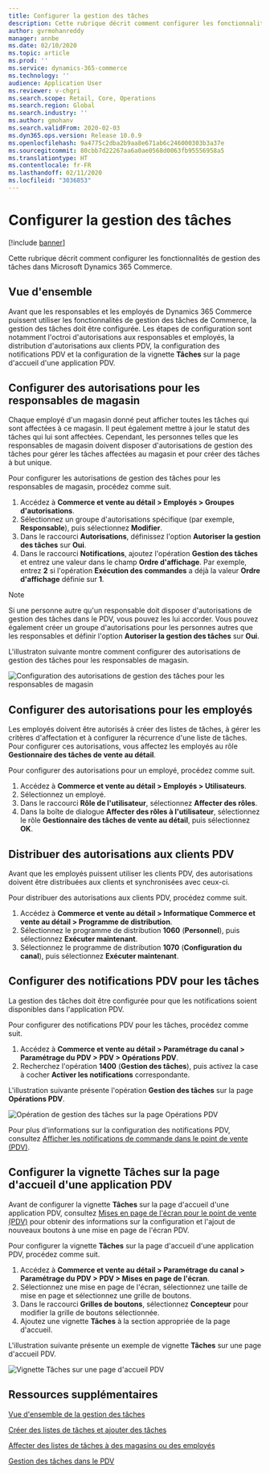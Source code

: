 ```yaml
---
title: Configurer la gestion des tâches
description: Cette rubrique décrit comment configurer les fonctionnalités de gestion des tâches dans Microsoft Dynamics 365 Commerce.
author: gvrmohanreddy
manager: annbe
ms.date: 02/10/2020
ms.topic: article
ms.prod: ''
ms.service: dynamics-365-commerce
ms.technology: ''
audience: Application User
ms.reviewer: v-chgri
ms.search.scope: Retail, Core, Operations
ms.search.region: Global
ms.search.industry: ''
ms.author: gmohanv
ms.search.validFrom: 2020-02-03
ms.dyn365.ops.version: Release 10.0.9
ms.openlocfilehash: 9a4775c2dba2b9aa8e671ab6c246000303b3a37e
ms.sourcegitcommit: 80cbb7d22267aa6a0ae0568d0063fb95556958a5
ms.translationtype: HT
ms.contentlocale: fr-FR
ms.lasthandoff: 02/11/2020
ms.locfileid: "3036853"
---
```

# <a name="configure-task-management"></a>Configurer la gestion des tâches

[!include [banner](includes/banner.md)]

Cette rubrique décrit comment configurer les fonctionnalités de gestion des tâches dans Microsoft Dynamics 365 Commerce.

## <a name="overview"></a>Vue d'ensemble

Avant que les responsables et les employés de Dynamics 365 Commerce puissent utiliser les fonctionnalités de gestion des tâches de Commerce, la gestion des tâches doit être configurée. Les étapes de configuration sont notamment l'octroi d'autorisations aux responsables et employés, la distribution d'autorisations aux clients PDV, la configuration des notifications PDV et la configuration de la vignette **Tâches** sur la page d'accueil d'une application PDV.

## <a name="configure-permissions-for-store-managers"></a>Configurer des autorisations pour les responsables de magasin

Chaque employé d'un magasin donné peut afficher toutes les tâches qui sont affectées à ce magasin. Il peut également mettre à jour le statut des tâches qui lui sont affectées. Cependant, les personnes telles que les responsables de magasin doivent disposer d'autorisations de gestion des tâches pour gérer les tâches affectées au magasin et pour créer des tâches à but unique.

Pour configurer les autorisations de gestion des tâches pour les responsables de magasin, procédez comme suit.

1. Accédez à **Commerce et vente au détail \> Employés \> Groupes d'autorisations**.
1. Sélectionnez un groupe d'autorisations spécifique (par exemple, **Responsable**), puis sélectionnez **Modifier**.
1. Dans le raccourci **Autorisations**, définissez l'option **Autoriser la gestion des tâches** sur **Oui**.
1. Dans le raccourci **Notifications**, ajoutez l'opération **Gestion des tâches** et entrez une valeur dans le champ **Ordre d'affichage**. Par exemple, entrez **2** si l'opération **Exécution des commandes** a déjà la valeur **Ordre d'affichage** définie sur **1**.
    
> [!NOTE]
> Si une personne autre qu'un responsable doit disposer d'autorisations de gestion des tâches dans le PDV, vous pouvez les lui accorder. Vous pouvez également créer un groupe d'autorisations pour les personnes autres que les responsables et définir l'option **Autoriser la gestion des tâches** sur **Oui**.

L'illustraton suivante montre comment configurer des autorisations de gestion des tâches pour les responsables de magasin.

![Configuration des autorisations de gestion des tâches pour les responsables de magasin](media/HQ-POS-Tasks-Notifications-User-Permission.png)

## <a name="configure-permissions-for-employees"></a>Configurer des autorisations pour les employés

Les employés doivent être autorisés à créer des listes de tâches, à gérer les critères d'affectation et à configurer la récurrence d'une liste de tâches. Pour configurer ces autorisations, vous affectez les employés au rôle **Gestionnaire des tâches de vente au détail**.

Pour configurer des autorisations pour un employé, procédez comme suit.

1. Accédez à **Commerce et vente au détail \> Employés \> Utilisateurs**.
1. Sélectionnez un employé.
1. Dans le raccourci **Rôle de l'utilisateur**, sélectionnez **Affecter des rôles**.
1. Dans la boîte de dialogue **Affecter des rôles à l'utilisateur**, sélectionnez le rôle **Gestionnaire des tâches de vente au détail**, puis sélectionnez **OK**.

## <a name="distribute-permissions-to-pos-clients"></a>Distribuer des autorisations aux clients PDV

Avant que les employés puissent utiliser les clients PDV, des autorisations doivent être distribuées aux clients et synchronisées avec ceux-ci.

Pour distribuer des autorisations aux clients PDV, procédez comme suit.

1. Accédez à **Commerce et vente au détail \> Informatique Commerce et vente au détail \> Programme de distribution**.
1. Sélectionnez le programme de distribution **1060** (**Personnel**), puis sélectionnez **Exécuter maintenant**.
1. Sélectionnez le programme de distribution **1070** (**Configuration du canal**), puis sélectionnez **Exécuter maintenant**.

## <a name="configure-pos-notifications-for-tasks"></a>Configurer des notifications PDV pour les tâches

La gestion des tâches doit être configurée pour que les notifications soient disponibles dans l'application PDV.

Pour configurer des notifications PDV pour les tâches, procédez comme suit.

1. Accédez à **Commerce et vente au détail \> Paramétrage du canal \> Paramétrage du PDV \> PDV \> Opérations PDV**.
1. Recherchez l'opération **1400** (**Gestion des tâches**), puis activez la case à cocher **Activer les notifications** correspondante.

L'illustration suivante présente l'opération **Gestion des tâches** sur la page **Opérations PDV**.

![Opération de gestion des tâches sur la page Opérations PDV](media/HQ-POS-Tasks-Notifications.png)

Pour plus d'informations sur la configuration des notifications PDV, consultez [Afficher les notifications de commande dans le point de vente (PDV)](notifications-pos.md).

## <a name="configure-the-tasks-tile-on-a-pos-application-home-page"></a>Configurer la vignette Tâches sur la page d'accueil d'une application PDV

Avant de configurer la vignette **Tâches** sur la page d'accueil d'une application PDV, consultez [Mises en page de l'écran pour le point de vente (PDV)](pos-screen-layouts.md) pour obtenir des informations sur la configuration et l'ajout de nouveaux boutons à une mise en page de l'écran PDV.

Pour configurer la vignette **Tâches** sur la page d'accueil d'une application PDV, procédez comme suit.

1. Accédez à **Commerce et vente au détail \> Paramétrage du canal \> Paramétrage du PDV \> PDV \> Mises en page de l'écran**.
1. Sélectionnez une mise en page de l'écran, sélectionnez une taille de mise en page et sélectionnez une grille de boutons.
1. Dans le raccourci **Grilles de boutons**, sélectionnez **Concepteur** pour modifier la grille de boutons sélectionnée.
1. Ajoutez une vignette **Tâches** à la section appropriée de la page d'accueil.

L'illustration suivante présente un exemple de vignette **Tâches** sur une page d'accueil PDV.

![Vignette Tâches sur une page d'accueil PDV](media/POS-home-screen-tasks-button-image.png)

## <a name="additional-resources"></a>Ressources supplémentaires

[Vue d'ensemble de la gestion des tâches](task-mgmt-overview.md)

[Créer des listes de tâches et ajouter des tâches](task-mgmt-create-lists.md)

[Affecter des listes de tâches à des magasins ou des employés](task-mgmt-assign-lists.md)

[Gestion des tâches dans le PDV](task-mgmt-POS.md)
